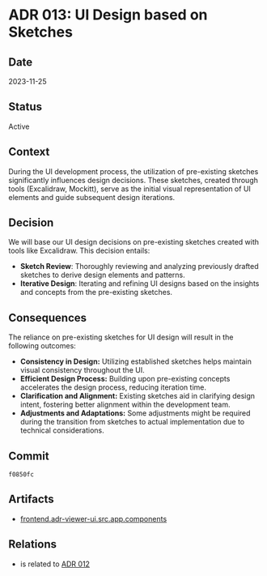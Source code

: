 # ADR 013: UI Design based on Sketches

## Date

2023-11-25

## Status

Active

## Context

During the UI development process, the utilization of pre-existing sketches significantly influences design decisions. These sketches, created through tools (Excalidraw, Mockitt), serve as the initial visual representation of UI elements and guide subsequent design iterations.

## Decision

We will base our UI design decisions on pre-existing sketches created with tools like Excalidraw. This decision entails:

- **Sketch Review**: Thoroughly reviewing and analyzing previously drafted sketches to derive design elements and patterns.
- **Iterative Design**: Iterating and refining UI designs based on the insights and concepts from the pre-existing sketches.

## Consequences

The reliance on pre-existing sketches for UI design will result in the following outcomes:

- **Consistency in Design:** Utilizing established sketches helps maintain visual consistency throughout the UI.
- **Efficient Design Process:** Building upon pre-existing concepts accelerates the design process, reducing iteration time.
- **Clarification and Alignment:** Existing sketches aid in clarifying design intent, fostering better alignment within the development team.
- **Adjustments and Adaptations:** Some adjustments might be required during the transition from sketches to actual implementation due to technical considerations.

## Commit

`f0850fc`

## Artifacts

- [frontend.adr-viewer-ui.src.app.components](../../frontend/adr-viewer-ui/src/app/components)

## Relations

- is related to [ADR 012](adr-012.md)
